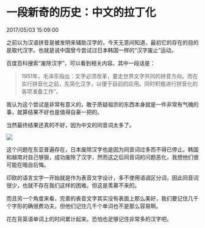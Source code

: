 # 一段新奇的历史：中文的拉丁化
2017/05/03 15:09:00


之前以为汉语拼音是被发明来辅助汉字的，今天无意间知道，最初它的存在的目的是取代汉字。也就是说中国曾今尝试过日本韩国一样的“汉字废止”运动。


百度百科搜索“废除汉字”，可以看到相关内容。其中一段话是：

> 1951年，毛泽东指出：文字必须改革，要走世界文字共同的拼音方向。而在实行拼音化之前，先简化汉字，以便于目前的应用。同时积极进行拼音化的各项准备工作”。

我认为这个尝试是非常有意义的，敢于质疑祖宗的东西本身就是一件非常有气魄的事，就算结果不好也是值得自豪一把的。

当然最终结果还真的不好，因为中文的同音词太多了。

![](/img/chineseinput.png)

这个问题在东亚普遍存在，日本废除汉字也是因为同音词过多而不得已停止。韩国和越南对自己够狠，成功废除了汉字，然而这之后同音词的问题恶化，我想他们很可能在暗自后悔。

印欧的语言文字一开始就是作为表音文字设计，多不使用语调区分词，因此同音词很少，也就不存在我们这样的困难。但这是羡慕不来的。

而且另一个角度来看，完善的表音文字其实没有表面上那么美好，我们要记住几千个字形的确很费功夫，但他们记住几千个单词也不是那么容易啊。

花在背英语单词上的时间累计起来，恐怕也足够记住非常多的汉字吧。

